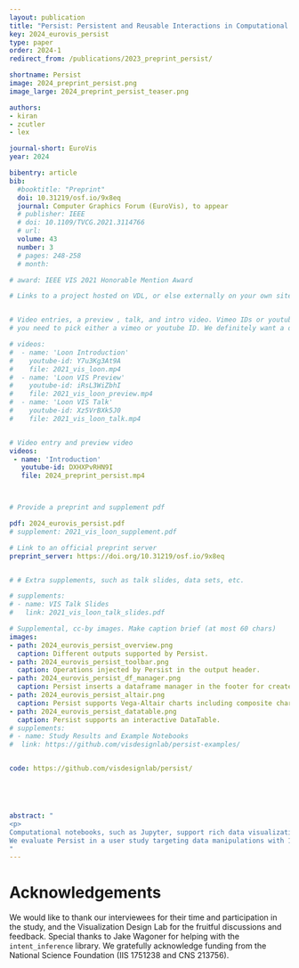 ```yaml
---
layout: publication
title: "Persist: Persistent and Reusable Interactions in Computational Notebooks"
key: 2024_eurovis_persist
type: paper
order: 2024-1
redirect_from: /publications/2023_preprint_persist/

shortname: Persist
image: 2024_preprint_persist.png
image_large: 2024_preprint_persist_teaser.png

authors:
- kiran
- zcutler
- lex

journal-short: EuroVis
year: 2024

bibentry: article
bib:
  #booktitle: "Preprint"
  doi: 10.31219/osf.io/9x8eq
  journal: Computer Graphics Forum (EuroVis), to appear
  # publisher: IEEE
  # doi: 10.1109/TVCG.2021.3114766
  # url:
  volume: 43
  number: 3
  # pages: 248-258
  # month:

# award: IEEE VIS 2021 Honorable Mention Award

# Links to a project hosted on VDL, or else externally on your own site


# Video entries, a preview , talk, and intro video. Vimeo IDs or youtube IDs are supported
# you need to pick either a vimeo or youtube ID. We definitely want a downloadable video too.

# videos:
#  - name: 'Loon Introduction'
#    youtube-id: Y7u3Kg3At9A
#    file: 2021_vis_loon.mp4
#  - name: 'Loon VIS Preview'
#    youtube-id: iRsL3WiZbhI
#    file: 2021_vis_loon_preview.mp4
#  - name: 'Loon VIS Talk'
#    youtube-id: Xz5VrBXk5J0
#    file: 2021_vis_loon_talk.mp4


# Video entry and preview video
videos:
 - name: 'Introduction'
   youtube-id: DXHXPvRHN9I
   file: 2024_preprint_persist.mp4



# Provide a preprint and supplement pdf

pdf: 2024_eurovis_persist.pdf
# supplement: 2021_vis_loon_supplement.pdf

# Link to an official preprint server
preprint_server: https://doi.org/10.31219/osf.io/9x8eq


# # Extra supplements, such as talk slides, data sets, etc.

# supplements:
# - name: VIS Talk Slides
#   link: 2021_vis_loon_talk_slides.pdf

# Supplemental, cc-by images. Make caption brief (at most 60 chars)
images:
- path: 2024_eurovis_persist_overview.png
  caption: Different outputs supported by Persist.
- path: 2024_eurovis_persist_toolbar.png
  caption: Operations injected by Persist in the output header.
- path: 2024_eurovis_persist_df_manager.png
  caption: Persist inserts a dataframe manager in the footer for created dataframes.
- path: 2024_eurovis_persist_altair.png
  caption: Persist supports Vega-Altair charts including composite charts.
- path: 2024_eurovis_persist_datatable.png
  caption: Persist supports an interactive DataTable.
# supplements:
# - name: Study Results and Example Notebooks
#  link: https://github.com/visdesignlab/persist-examples/


code: https://github.com/visdesignlab/persist/





abstract: "
<p>
Computational notebooks, such as Jupyter, support rich data visualization. However, even when visualizations in notebooks are interactive, they are a dead end: Interactive data manipulations, such as selections, applying labels, filters, categorizations, or fixes to column or cell values, could be efficiently applied in interactive visual components, but interactive components typically cannot manipulate Python data structures. Furthermore, actions performed in interactive plots are lost as soon as the cell is re-run, prohibiting reusability and reproducibility. To remedy this problem, we introduce Persist, a family of techniques to (a) capture interaction provenance, enabling the persistence of interactions, and (b) map interactions to data manipulations that can be applied to dataframes. We implement our approach as a JupyterLab extension that supports tracking interactions in Vega-Altair plots and in a data table view. Persist can re-execute interaction provenance when a notebook or a cell is re-executed, enabling reproducibility and re-use. 
We evaluate Persist in a user study targeting data manipulations with 11 participants skilled in Python and Pandas, comparing it to traditional code-based approaches. Participants were consistently faster and were able to correctly complete more tasks with Persist.</p>
"
---
```


# Acknowledgements

We would like to thank our interviewees for their time and participation in the study, and the Visualization Design Lab for the fruitful discussions and feedback.
Special thanks to Jake Wagoner for helping with the `intent_inference` library.
We gratefully acknowledge funding from the National Science Foundation (IIS 1751238 and CNS 213756).

